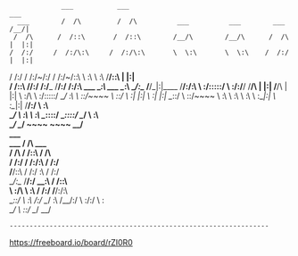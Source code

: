                  ___           ___                                                 ___     
      ___        /  /\         /  /\          ___          ___        ___          /__/|    
     /  /\      /  /::\       /  /::\        /__/\        /__/\      /  /\        |  |:|    
    /  /:/     /  /:/\:\     /  /:/\:\       \  \:\       \  \:\    /  /:/        |  |:|    
   /  /:/     /  /:/~/:/    /  /:/~/::\       \  \:\       \  \:\  /__/::\      __|  |:|    
  /  /::\    /__/:/ /:/___ /__/:/ /:/\:\  ___  \__\:\  ___  \__\:\ \__\/\:\__  /__/\_|:|____
 /__/:/\:\   \  \:\/:::::/ \  \:\/:/__\/ /__/\ |  |:| /__/\ |  |:|    \  \:\/\ \  \:\/:::::/
 \__\/  \:\   \  \::/~~~~   \  \::/      \  \:\|  |:| \  \:\|  |:|     \__\::/  \  \::/~~~~ 
      \  \:\   \  \:\        \  \:\       \  \:\__|:|  \  \:\__|:|     /__/:/    \  \:\     
       \__\/    \  \:\        \  \:\       \__\::::/    \__\::::/      \__\/      \  \:\    
                 \__\/         \__\/           ~~~~         ~~~~                   \__\/    
                  ___                 
    ___          /  /\          ___   
   /  /\        /  /::\        /  /\  
  /  /:/       /  /:/\:\      /  /:/  
 /__/::\      /  /:/  \:\    /  /:/   
 \__\/\:\__  /__/:/ \__\:\  /  /::\   
    \  \:\/\ \  \:\ /  /:/ /__/:/\:\  
     \__\::/  \  \:\  /:/  \__\/  \:\ 
     /__/:/    \  \:\/:/        \  \:\
     \__\/      \  \::/          \__\/
                 \__\/                

    ----------------------------------------------------------------- 

https://freeboard.io/board/rZI0R0